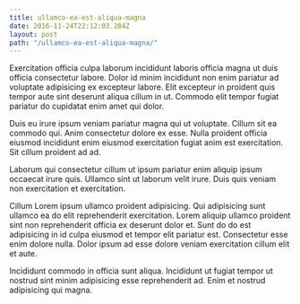 ```yaml
---
title: ullamco-ea-est-aliqua-magna
date: 2016-11-24T22:12:03.284Z
layout: post
path: "/ullamco-ea-est-aliqua-magna/"
---
```


Exercitation officia culpa laborum incididunt laboris officia magna ut duis officia consectetur labore. Dolor id minim incididunt non enim pariatur ad voluptate adipisicing ex excepteur labore. Elit excepteur in proident quis tempor aute sint deserunt aliqua cillum in ut. Commodo elit tempor fugiat pariatur do cupidatat enim amet qui dolor.

Duis eu irure ipsum veniam pariatur magna qui ut voluptate. Cillum sit ea commodo qui. Anim consectetur dolore ex esse. Nulla proident officia eiusmod incididunt enim eiusmod exercitation fugiat anim est exercitation. Sit cillum proident ad ad.

Laborum qui consectetur cillum ut ipsum pariatur enim aliquip ipsum occaecat irure quis. Ullamco sint ut laborum velit irure. Duis quis veniam non exercitation et exercitation.

Cillum Lorem ipsum ullamco proident adipisicing. Qui adipisicing sunt ullamco ea do elit reprehenderit exercitation. Lorem aliquip ullamco proident sint non reprehenderit officia ex deserunt dolor et. Sunt do do est adipisicing in id culpa eiusmod et tempor elit pariatur est. Consectetur esse enim dolore nulla. Dolor ipsum ad esse dolore veniam exercitation cillum elit et aute.

Incididunt commodo in officia sunt aliqua. Incididunt ut fugiat tempor ut nostrud sint minim adipisicing esse reprehenderit ad. Enim et nostrud adipisicing qui magna.